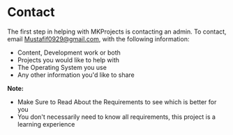 # Contact

The first step in helping with MKProjects is contacting an admin. To contact, email [Mustafif0929@gmail.com](mailto:Mustafif0929@gmail.com), 
with the following information:

* Content, Development work or both
* Projects you would like to help with
* The Operating System you use 
* Any other information you'd like to share

**Note:**  

* Make Sure to Read About the Requirements to see which is better for you
* You don't necessarily need to know all requirements, this project is a learning experience
